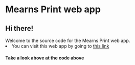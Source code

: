 # Mearns Print web app

<h2>Hi there!</h2>
Welcome to the source code for the Mearns Print web app.
<li>You can visit this web app by going to <a href="https://mearnsprint.github.io">this link</a></li>
<h4>Take a look above at the code above</h4>
